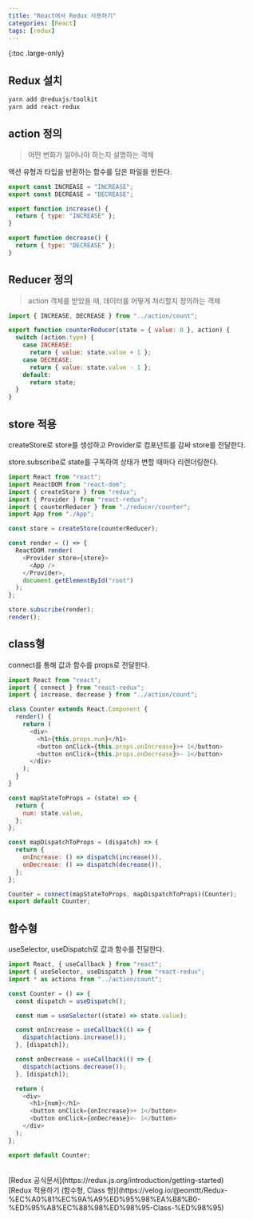 ```yaml
---
title: "React에서 Redux 사용하기"
categories: [React]
tags: [redux]
---
```


{:toc .large-only}

## Redux 설치

```js
yarn add @reduxjs/toolkit
yarn add react-redux
```

## action 정의

> 어떤 변화가 일어나야 하는지 설명하는 객체

액션 유형과 타입을 반환하는 함수를 담은 파일을 만든다.

```js
export const INCREASE = "INCREASE";
export const DECREASE = "DECREASE";

export function increase() {
  return { type: "INCREASE" };
}

export function decrease() {
  return { type: "DECREASE" };
}
```

## Reducer 정의

> action 객체를 받았을 때, 데이터를 어떻게 처리할지 정의하는 객체

```js
import { INCREASE, DECREASE } from "../action/count";

export function counterReducer(state = { value: 0 }, action) {
  switch (action.type) {
    case INCREASE:
      return { value: state.value + 1 };
    case DECREASE:
      return { value: state.value - 1 };
    default:
      return state;
  }
}
```

## store 적용

createStore로 store를 생성하고 Provider로 컴포넌트를 감싸 store를 전달한다.

store.subscribe로 state를 구독하여 상태가 변할 때마다 리렌더링한다.

```js
import React from "react";
import ReactDOM from "react-dom";
import { createStore } from "redux";
import { Provider } from "react-redux";
import { counterReducer } from "./reducer/counter";
import App from "./App";

const store = createStore(counterReducer);

const render = () => {
  ReactDOM.render(
    <Provider store={store}>
      <App />
    </Provider>,
    document.getElementById("root")
  );
};

store.subscribe(render);
render();
```

## class형

connect를 통해 값과 함수를 props로 전달한다.

```js
import React from "react";
import { connect } from "react-redux";
import { increase, decrease } from "../action/count";

class Counter extends React.Component {
  render() {
    return (
      <div>
        <h1>{this.props.num}</h1>
        <button onClick={this.props.onIncrease}>+ 1</button>
        <button onClick={this.props.onDecrease}>- 1</button>
      </div>
    );
  }
}

const mapStateToProps = (state) => {
  return {
    num: state.value,
  };
};

const mapDispatchToProps = (dispatch) => {
  return {
    onIncrease: () => dispatch(increase()),
    onDecrease: () => dispatch(decrease()),
  };
};

Counter = connect(mapStateToProps, mapDispatchToProps)(Counter);
export default Counter;
```

## 함수형

useSelector, useDispatch로 값과 함수를 전달한다.

```js
import React, { useCallback } from "react";
import { useSelector, useDispatch } from "react-redux";
import * as actions from "../action/count";

const Counter = () => {
  const dispatch = useDispatch();

  const num = useSelector((state) => state.value);

  const onIncrease = useCallback(() => {
    dispatch(actions.increase());
  }, [dispatch]);

  const onDecrease = useCallback(() => {
    dispatch(actions.decrease());
  }, [dispatch]);

  return (
    <div>
      <h1>{num}</h1>
      <button onClick={onIncrease}>+ 1</button>
      <button onClick={onDecrease}>- 1</button>
    </div>
  );
};

export default Counter;
```

<br/>
[Redux 공식문서](https://redux.js.org/introduction/getting-started)<br/>
[Redux 적용하기 (함수형, Class 형)](https://velog.io/@eomttt/Redux-%EC%A0%81%EC%9A%A9%ED%95%98%EA%B8%B0-%ED%95%A8%EC%88%98%ED%98%95-Class-%ED%98%95)
